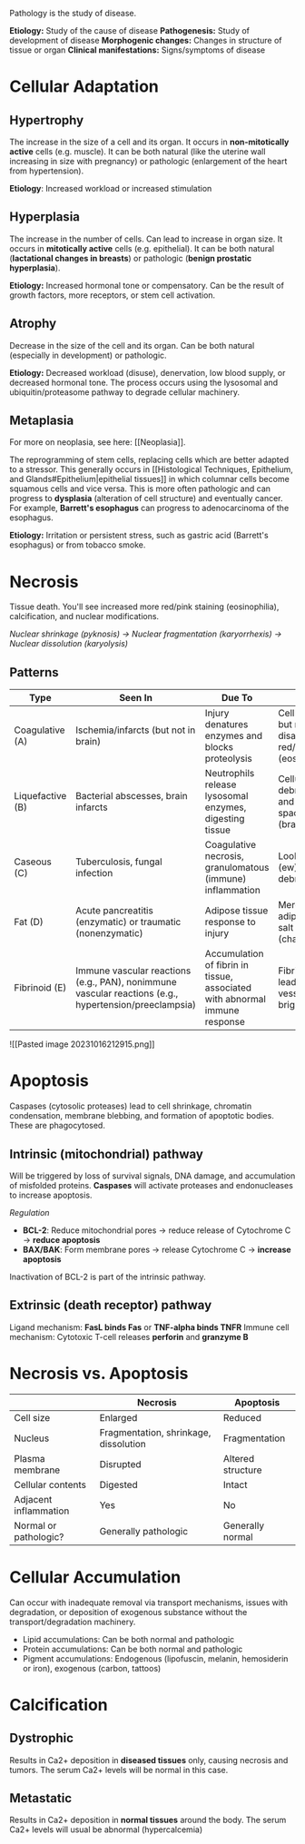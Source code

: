 Pathology is the study of disease.

**Etiology:** Study of the cause of disease
**Pathogenesis:** Study of development of disease
**Morphogenic changes:** Changes in structure of tissue or organ
**Clinical manifestations:** Signs/symptoms of disease
# Cellular Adaptation
## Hypertrophy
The increase in the size of a cell and its organ. It occurs in **non-mitotically active** cells (e.g. muscle). It can be both natural (like the uterine wall increasing in size with pregnancy) or pathologic (enlargement of the heart from hypertension).

**Etiology**: Increased workload or increased stimulation
## Hyperplasia
The increase in the number of cells. Can lead to increase in organ size. It occurs in **mitotically active** cells (e.g. epithelial). It can be both natural (**lactational changes in breasts**) or pathologic (**benign prostatic hyperplasia**).

**Etiology:** Increased hormonal tone or compensatory. Can be the result of growth factors, more receptors, or stem cell activation.
## Atrophy
Decrease in the size of the cell and its organ. Can be both natural (especially in development) or pathologic.

**Etiology:** Decreased workload (disuse), denervation, low blood supply, or decreased hormonal tone. The process occurs using the lysosomal and ubiquitin/proteasome pathway to degrade cellular machinery.
## Metaplasia
For more on neoplasia, see here: [[Neoplasia]].

The reprogramming of stem cells, replacing cells which are better adapted to a stressor. This generally occurs in [[Histological Techniques, Epithelium, and Glands#Epithelium|epithelial tissues]] in which columnar cells become squamous cells and vice versa. This is more often pathologic and can progress to **dysplasia** (alteration of cell structure) and eventually cancer. For example, **Barrett's esophagus** can progress to adenocarcinoma of the esophagus.

**Etiology:** Irritation or persistent stress, such as gastric acid (Barrett's esophagus) or from tobacco smoke.
# Necrosis
Tissue death. You'll see increased more red/pink staining (eosinophilia), calcification, and nuclear modifications.

*Nuclear shrinkage (pyknosis) → Nuclear fragmentation (karyorrhexis) → Nuclear
dissolution (karyolysis)*
## Patterns
| Type             | Seen In                                                                                                | Due To                                                                     | Histology                                                                       |
| ---------------- | ------------------------------------------------------------------------------------------------------ | -------------------------------------------------------------------------- | ------------------------------------------------------------------------------- |
| Coagulative (A)  | Ischemia/infarcts (but not in brain)                                                                   | Injury denatures enzymes and blocks proteolysis                            | Cell shape remains, but nuclei disappear, more red/pink staining (eosinophilia) |
| Liquefactive (B) | Bacterial abscesses, brain infarcts                                                                    | Neutrophils release lysosomal enzymes, digesting tissue                    | Cellular debris/macrophages and eventual cystic spaces or cavitation (brain)    |
| Caseous (C)      | Tuberculosis, fungal infection                                                                         | Coagulative necrosis, granulomatous (immune) inflammation                  | Looks like cheese (ew), cellular debris/macrophages                             |
| Fat (D)          | Acute pancreatitis (enzymatic) or traumatic (nonenzymatic)                                             | Adipose tissue response to injury                                          | Merging of adipocytes, Ca2+ salt deposition (chalky)                            |
| Fibrinoid (E)    | Immune vascular reactions  (e.g., PAN), nonimmune vascular reactions (e.g., hypertension/preeclampsia) | Accumulation of fibrin in tissue, associated with abnormal immune response | Fibrin accumulation leads to necrosis of vessel wall, stains bright pink        |

![[Pasted image 20231016212915.png]]

# Apoptosis
Caspases (cytosolic proteases) lead to cell shrinkage, chromatin condensation, membrane blebbing, and formation of apoptotic bodies. These are phagocytosed.
## Intrinsic (mitochondrial) pathway
Will be triggered by loss of survival signals, DNA damage, and accumulation of misfolded proteins. **Caspases** will activate proteases and endonucleases to increase apoptosis.

*Regulation*
- **BCL-2**: Reduce mitochondrial pores → reduce release of Cytochrome C → **reduce apoptosis**
- **BAX/BAK**: Form membrane pores → release Cytochrome C → **increase apoptosis**

Inactivation of BCL-2 is part of the intrinsic pathway.
## Extrinsic (death receptor) pathway
Ligand mechanism: **FasL binds Fas** or **TNF-alpha binds TNFR**
Immune cell mechanism: Cytotoxic T-cell releases **perforin** and **granzyme B**
# Necrosis vs. Apoptosis
|                       | Necrosis                              | Apoptosis         |
| --------------------- | ------------------------------------- | ----------------- |
| Cell size             | Enlarged                              | Reduced           |
| Nucleus               | Fragmentation, shrinkage, dissolution | Fragmentation     |
| Plasma membrane       | Disrupted                             | Altered structure |
| Cellular contents     | Digested                              | Intact            |
| Adjacent inflammation | Yes                                   | No                |
| Normal or pathologic? | Generally pathologic                  | Generally normal  | 
# Cellular Accumulation
Can occur with inadequate removal via transport mechanisms, issues with degradation, or deposition of exogenous substance without the transport/degradation machinery.

- Lipid accumulations: Can be both normal and pathologic
- Protein accumulations: Can be both normal and pathologic
- Pigment accumulations: Endogenous (lipofuscin, melanin, hemosiderin or iron), exogenous (carbon, tattoos)
# Calcification
## Dystrophic
Results in Ca2+ deposition in **diseased tissues** only, causing necrosis and tumors. The serum Ca2+ levels will be normal in this case.
## Metastatic
Results in Ca2+ deposition in **normal tissues** around the body. The serum Ca2+ levels will usual be abnormal (hypercalcemia)

